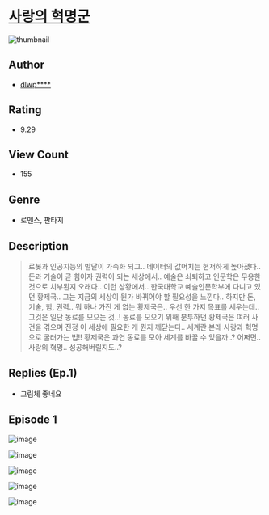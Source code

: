 # [사랑의 혁명군](https://comic.naver.com/challenge/list?titleId=810701)
![thumbnail](https://image-comic.pstatic.net/user_contents_data/challenge_comic/2023/05/24/161057/upload_3906930096987058273_480x623.jpeg)

## Author
- [dlwp****](https://comic.naver.com/artistTitle?id=161057)

## Rating
- 9.29

## View Count
- 155

## Genre
- 로맨스, 판타지

## Description
> 로봇과 인공지능의 발달이 가속화 되고.. 데이터의 값어치는 현저하게 높아졌다.. 돈과 기술이 곧 힘이자 권력이 되는 세상에서.. 예술은 쇠퇴하고 인문학은 무용한 것으로 치부된지 오래다.. 이런 상황에서.. 한국대학교 예술인문학부에 다니고 있던 황제국.. 그는 지금의 세상이 뭔가 바뀌어야 할 필요성을 느낀다.. 하지만 돈, 기술, 힘, 권력.. 뭐 하나 가진 게 없는 황제국은.. 우선 한 가지 목표를 세우는데.. 그것은 일단 동료를 모으는 것..! 동료를 모으기 위해 분투하던 황제국은 여러 사건을 겪으며 진정 이 세상에 필요한 게 뭔지 깨닫는다.. 세계란 본래 사랑과 혁명으로 굴러가는 법!! 황제국은 과연 동료를 모아 세계를 바꿀 수 있을까..? 어쩌면.. 사랑의 혁명.. 성공해버릴지도..?

## Replies (Ep.1)
- 그림체 좋네요

## Episode 1
![image](https://image-comic.pstatic.net/user_contents_data/challenge_comic/2023/05/24/161057/upload_7365980672809381940.jpeg)

![image](https://image-comic.pstatic.net/user_contents_data/challenge_comic/2023/05/24/161057/upload_4049921756031443554.jpeg)

![image](https://image-comic.pstatic.net/user_contents_data/challenge_comic/2023/05/24/161057/upload_7234250191243851056.jpeg)

![image](https://image-comic.pstatic.net/user_contents_data/challenge_comic/2023/05/24/161057/upload_3991650762230872119.jpeg)

![image](https://image-comic.pstatic.net/user_contents_data/challenge_comic/2023/05/24/161057/upload_3763149139810279781.jpeg)
